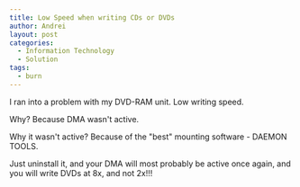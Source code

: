 ```yaml
---
title: Low Speed when writing CDs or DVDs
author: Andrei
layout: post
categories:
  - Information Technology
  - Solution
tags:
  - burn
---
```

I ran into a problem with my DVD-RAM unit. Low writing speed.

Why? Because DMA wasn't active.

Why it wasn't active? Because of the "best" mounting software - DAEMON TOOLS.

Just uninstall it, and your DMA will most probably be active once again, and you will write DVDs at 8x, and not 2x!!!